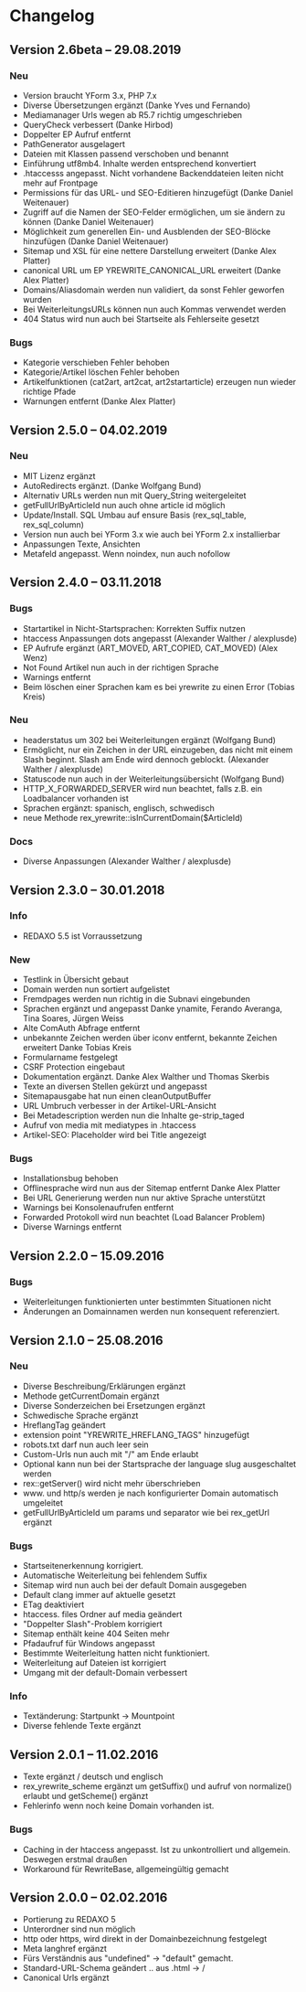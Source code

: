 Changelog
=========

Version 2.6beta – 29.08.2019
--------------------------

### Neu

- Version braucht YForm 3.x, PHP 7.x
- Diverse Übersetzungen ergänzt (Danke Yves und Fernando)
- Mediamanager Urls wegen ab R5.7 richtig umgeschrieben
- QueryCheck verbessert (Danke Hirbod)
- Doppelter EP Aufruf entfernt
- PathGenerator ausgelagert
- Dateien mit Klassen passend verschoben und benannt
- Einführung utf8mb4. Inhalte werden entsprechend konvertiert
- .htaccesss angepasst. Nicht vorhandene Backenddateien leiten nicht mehr auf Frontpage
- Permissions für das URL- und SEO-Editieren hinzugefügt (Danke Daniel Weitenauer)
- Zugriff auf die Namen der SEO-Felder ermöglichen, um sie ändern zu können (Danke Daniel Weitenauer)
- Möglichkeit zum generellen Ein- und Ausblenden der SEO-Blöcke hinzufügen (Danke Daniel Weitenauer)
- Sitemap und XSL für eine nettere Darstellung erweitert (Danke Alex Platter)
- canonical URL um EP YREWRITE_CANONICAL_URL erweitert (Danke Alex Platter)
- Domains/Aliasdomain werden nun validiert, da sonst Fehler geworfen wurden
- Bei WeiterleitungsURLs können nun auch Kommas verwendet werden
- 404 Status wird nun auch bei Startseite als Fehlerseite gesetzt

### Bugs

- Kategorie verschieben Fehler behoben
- Kategorie/Artikel löschen Fehler behoben
- Artikelfunktionen (cat2art, art2cat, art2startarticle) erzeugen nun wieder richtige Pfade
- Warnungen entfernt (Danke Alex Platter)



Version 2.5.0 – 04.02.2019
--------------------------

### Neu

- MIT Lizenz ergänzt
- AutoRedirects ergänzt. (Danke Wolfgang Bund)
- Alternativ URLs werden nun mit Query_String weitergeleitet
- getFullUrlByArticleId nun auch ohne article id möglich
- Update/Install. SQL Umbau auf ensure Basis (rex_sql_table, rex_sql_column)
- Version nun auch bei YForm 3.x wie auch bei YForm 2.x installierbar
- Anpassungen Texte, Ansichten
- Metafeld angepasst. Wenn noindex, nun auch nofollow


Version 2.4.0 – 03.11.2018
--------------------------

### Bugs

- Startartikel in Nicht-Startsprachen: Korrekten Suffix nutzen
- htaccess Anpassungen dots angepasst (Alexander Walther / alexplusde)
- EP Aufrufe ergänzt (ART_MOVED, ART_COPIED, CAT_MOVED) (Alex Wenz)
- Not Found Artikel nun auch in der richtigen Sprache
- Warnings entfernt
- Beim löschen einer Sprachen kam es bei yrewrite zu einen Error (Tobias Kreis)

### Neu

- headerstatus um 302 bei Weiterleitungen ergänzt (Wolfgang Bund)
- Ermöglicht, nur ein Zeichen in der URL einzugeben, das nicht mit einem Slash beginnt. Slash am Ende wird dennoch geblockt. (Alexander Walther / alexplusde)
- Statuscode nun auch in der Weiterleitungsübersicht (Wolfgang Bund)
- HTTP_X_FORWARDED_SERVER wird nun beachtet, falls z.B. ein Loadbalancer vorhanden ist
- Sprachen ergänzt: spanisch, englisch, schwedisch
- neue Methode rex_yrewrite::isInCurrentDomain($ArticleId)

### Docs

- Diverse Anpassungen (Alexander Walther / alexplusde)



Version 2.3.0 – 30.01.2018
--------------------------

### Info

- REDAXO 5.5 ist Vorraussetzung

### New
- Testlink in Übersicht gebaut
- Domain werden nun sortiert aufgelistet
- Fremdpages werden nun richtig in die Subnavi eingebunden
- Sprachen ergänzt und angepasst Danke ynamite, Ferando Averanga, Tina Soares, Jürgen Weiss
- Alte ComAuth Abfrage entfernt
- unbekannte Zeichen werden über iconv entfernt, bekannte Zeichen erweitert Danke Tobias Kreis
- Formularname festgelegt
- CSRF Protection eingebaut
- Dokumentation ergänzt. Danke Alex Walther und Thomas Skerbis
- Texte an diversen Stellen gekürzt und angepasst
- Sitemapausgabe hat nun einen cleanOutputBuffer
- URL Umbruch verbesser in der Artikel-URL-Ansicht
- Bei Metadescription werden nun die Inhalte ge-strip_taged
- Aufruf von media mit mediatypes in .htaccess 
- Artikel-SEO: Placeholder wird bei Title angezeigt


### Bugs
- Installationsbug behoben
- Offlinesprache wird nun aus der Sitemap entfernt Danke Alex Platter
- Bei URL Generierung werden nun nur aktive Sprache unterstützt
- Warnings bei Konsolenaufrufen entfernt
- Forwarded Protokoll wird nun beachtet (Load Balancer Problem)
- Diverse Warnings entfernt


Version 2.2.0 – 15.09.2016
--------------------------

### Bugs
- Weiterleitungen funktionierten unter bestimmten Situationen nicht
- Änderungen an Domainnamen werden nun konsequent referenziert.


Version 2.1.0 – 25.08.2016
--------------------------

### Neu
- Diverse Beschreibung/Erklärungen ergänzt
- Methode getCurrentDomain ergänzt
- Diverse Sonderzeichen bei Ersetzungen ergänzt
- Schwedische Sprache ergänzt
- HreflangTag geändert
- extension point "YREWRITE_HREFLANG_TAGS" hinzugefügt
- robots.txt darf nun auch leer sein
- Custom-Urls nun auch mit "/" am Ende erlaubt
- Optional kann nun bei der Startsprache der language slug ausgeschaltet werden
- rex::getServer() wird nicht mehr überschrieben
- www. und http/s werden je nach konfigurierter Domain automatisch umgeleitet
- getFullUrlByArticleId um params und separator wie bei rex_getUrl ergänzt

### Bugs
- Startseitenerkennung korrigiert.
- Automatische Weiterleitung bei fehlendem Suffix
- Sitemap wird nun auch bei der default Domain ausgegeben
- Default clang immer auf aktuelle gesetzt
- ETag deaktiviert
- htaccess. files Ordner auf media geändert
- "Doppelter Slash"-Problem korrigiert
- Sitemap enthält keine 404 Seiten mehr
- Pfadaufruf für Windows angepasst
- Bestimmte Weiterleitung hatten nicht funktioniert.
- Weiterleitung auf Dateien ist korrigiert
- Umgang mit der default-Domain verbessert

### Info
- Textänderung: Startpunkt -> Mountpoint
- Diverse fehlende Texte ergänzt


Version 2.0.1 – 11.02.2016
--------------------------

- Texte ergänzt / deutsch und englisch
- rex_yrewrite_scheme ergänzt um getSuffix() und aufruf von normalize() erlaubt und getScheme() ergänzt
- Fehlerinfo wenn noch keine Domain vorhanden ist.

### Bugs

- Caching in der htaccess angepasst. Ist zu unkontrolliert und allgemein. Deswegen erstmal draußen
- Workaround für RewriteBase, allgemeingültig gemacht


Version 2.0.0 – 02.02.2016
--------------------------

- Portierung zu REDAXO 5
- Unterordner sind nun möglich
- http oder https, wird direkt in der Domainbezeichnung festgelegt
- Meta langhref ergänzt
- Fürs Verständnis aus "undefined" -> "default" gemacht.
- Standard-URL-Schema geändert .. aus .html -> /
- Canonical Urls ergänzt

